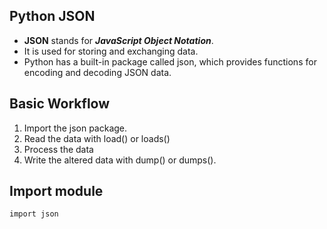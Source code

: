 ## Python JSON

- **JSON** stands for ***JavaScript Object Notation***. 
- It is used for storing and exchanging data.
- Python has a built-in package called json, which provides functions for encoding and decoding JSON data.

## Basic Workflow
1. Import the json package.
2. Read the data with load() or loads()
3. Process the data
4. Write the altered data with dump() or dumps().




## Import module

```sh
import json
```